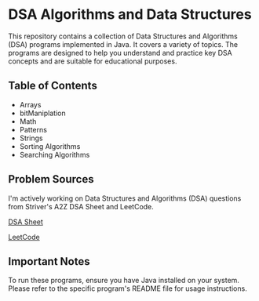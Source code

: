 # DSA Algorithms and Data Structures

This repository contains a collection of Data Structures and Algorithms (DSA) programs implemented in Java. It covers a variety of topics. The programs are designed to help you understand and practice key DSA concepts and are suitable for educational purposes.
## Table of Contents

- Arrays
- bitManiplation
- Math
- Patterns
- Strings
- Sorting Algorithms
- Searching Algorithms


## Problem Sources

I'm actively working on Data Structures and Algorithms (DSA) questions from Striver's A2Z DSA Sheet and LeetCode.

[DSA Sheet](https://takeuforward.org/strivers-a2z-dsa-course/strivers-a2z-dsa-course-sheet-2/)

[LeetCode](https://leetcode.com/)


## Important Notes

To run these programs, ensure you have Java installed on your system. Please refer to the specific program's README file for usage instructions.

